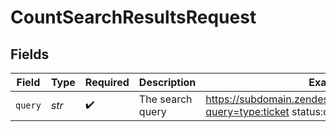 # CountSearchResultsRequest


## Fields

| Field                                                                            | Type                                                                             | Required                                                                         | Description                                                                      | Example                                                                          |
| -------------------------------------------------------------------------------- | -------------------------------------------------------------------------------- | -------------------------------------------------------------------------------- | -------------------------------------------------------------------------------- | -------------------------------------------------------------------------------- |
| `query`                                                                          | *str*                                                                            | :heavy_check_mark:                                                               | The search query                                                                 | https://subdomain.zendesk.com/api/v2/search.json?query=type:ticket status:closed |